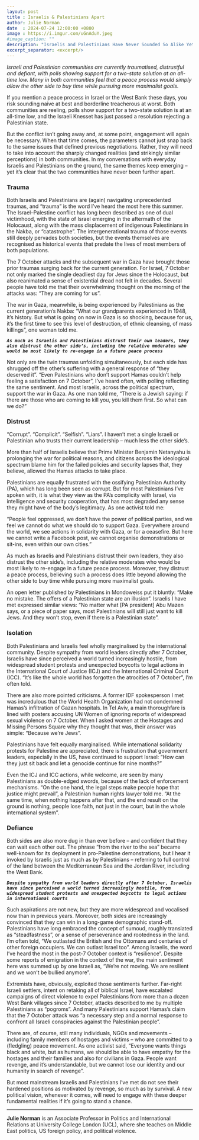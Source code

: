 ```yaml
---
layout: post
title : Israelis & Palestinians Apart
author: Julie Norman
date  : 2024-07-24 12:00:00 +0800
image : https://i.imgur.com/uGnAduY.jpeg
#image_caption: ""
description: "Israelis and Palestinians Have Never Sounded So Alike Yet Been So Far Apart"
excerpt_separator: <excerpt/>
---
```


_Israeli and Palestinian communities are currently traumatised, distrustful and defiant, with polls showing support for a two-state solution at an all-time low. Many in both communities feel that a peace process would simply allow the other side to buy time while pursuing more maximalist goals._

<excerpt/>

If you mention a peace process in Israel or the West Bank these days, you risk sounding naive at best and borderline treacherous at worst. Both communities are reeling, polls show support for a two-state solution is at an all-time low, and the Israeli Knesset has just passed a resolution rejecting a Palestinian state.

But the conflict isn’t going away and, at some point, engagement will again be necessary. When that time comes, the parameters cannot just snap back to the same issues that defined previous negotiations. Rather, they will need to take into account the sharply changed realities (and strikingly similar perceptions) in both communities. In my conversations with everyday Israelis and Palestinians on the ground, the same themes keep emerging – yet it’s clear that the two communities have never been further apart.


### Trauma

Both Israelis and Palestinians are (again) navigating unprecedented traumas, and “trauma” is the word I’ve heard the most here this summer. The Israel–Palestine conflict has long been described as one of dual victimhood, with the state of Israel emerging in the aftermath of the Holocaust, along with the mass displacement of indigenous Palestinians in the Nakba, or “catastrophe”. The intergenerational trauma of those events still deeply pervades both societies, but the events themselves are recognised as historical events that predate the lives of most members of both populations.

The 7 October attacks and the subsequent war in Gaza have brought those prior traumas surging back for the current generation. For Israel, 7 October not only marked the single deadliest day for Jews since the Holocaust, but also reanimated a sense of existential dread not felt in decades. Several people have told me that their overwhelming thought on the morning of the attacks was: “They are coming for us”.

The war in Gaza, meanwhile, is being experienced by Palestinians as the current generation’s Nakba: “What our grandparents experienced in 1948, it’s history. But what is going on now in Gaza is so shocking, because for us, it’s the first time to see this level of destruction, of ethnic cleansing, of mass killings”, one woman told me.

___`As much as Israelis and Palestinians distrust their own leaders, they also distrust the other side’s, including the relative moderates who would be most likely to re-engage in a future peace process`___

Not only are the twin traumas unfolding simultaneously, but each side has shrugged off the other’s suffering with a general response of “they deserved it”. “Even Palestinians who don’t support Hamas couldn’t help feeling a satisfaction on 7 October”, I’ve heard often, with polling reflecting the same sentiment. And most Israelis, across the political spectrum, support the war in Gaza. As one man told me, “There is a Jewish saying: if there are those who are coming to kill you, you kill them first. So what can we do?”


### Distrust

“Corrupt”. “Complicit”. “Selfish”. “Liars”. I haven’t met a single Israeli or Palestinian who trusts their current leadership – much less the other side’s.

More than half of Israelis believe that Prime Minister Benjamin Netanyahu is prolonging the war for political reasons, and citizens across the ideological spectrum blame him for the failed policies and security lapses that, they believe, allowed the Hamas attacks to take place.

Palestinians are equally frustrated with the ossifying Palestinian Authority (PA), which has long been seen as corrupt. But for most Palestinians I’ve spoken with, it is what they view as the PA’s complicity with Israel, via intelligence and security cooperation, that has most degraded any sense they might have of the body’s legitimacy. As one activist told me:

“People feel oppressed, we don’t have the power of political parties, and we feel we cannot do what we should do to support Gaza. Everywhere around the world, we see actions in solidarity with Gaza, or for a ceasefire. But here we cannot write a Facebook post, we cannot organise demonstrations or sit-ins, even within our own cities.”

As much as Israelis and Palestinians distrust their own leaders, they also distrust the other side’s, including the relative moderates who would be most likely to re-engage in a future peace process. Moreover, they distrust a peace process, believing such a process does little beyond allowing the other side to buy time while pursuing more maximalist goals.

An open letter published by Palestinians in Mondoweiss put it bluntly: “Make no mistake. The offers of a Palestinian state are an illusion”. Israelis I have met expressed similar views: “No matter what [PA president] Abu Mazen says, or a piece of paper says, most Palestinians will still just want to kill Jews. And they won’t stop, even if there is a Palestinian state”.


### Isolation

Both Palestinians and Israelis feel wholly marginalised by the international community. Despite sympathy from world leaders directly after 7 October, Israelis have since perceived a world turned increasingly hostile, from widespread student protests and unexpected boycotts to legal actions in the International Court of Justice (ICJ) and the International Criminal Court (ICC). “It’s like the whole world has forgotten the atrocities of 7 October”, I’m often told.

There are also more pointed criticisms. A former IDF spokesperson I met was incredulous that the World Health Organization had not condemned Hamas’s infiltration of Gazan hospitals. In Tel Aviv, a main thoroughfare is lined with posters accusing UN Women of ignoring reports of widespread sexual violence on 7 October. When I asked women at the Hostages and Missing Persons Square why they thought that was, their answer was simple: “Because we’re Jews”.

Palestinians have felt equally marginalised. While international solidarity protests for Palestine are appreciated, there is frustration that government leaders, especially in the US, have continued to support Israel: “How can they just sit back and let a genocide continue for nine months?”

Even the ICJ and ICC actions, while welcome, are seen by many Palestinians as double-edged swords, because of the lack of enforcement mechanisms. “On the one hand, the legal steps make people hope that justice might prevail”, a Palestinian human rights lawyer told me. “At the same time, when nothing happens after that, and the end result on the ground is nothing, people lose faith, not just in the court, but in the whole international system”.


### Defiance

Both sides are also more dug in than ever before – and confident that they can wait each other out. The phrase “from the river to the sea” became well-known for its deployment in pro-Palestine demonstrations, but I hear it invoked by Israelis just as much as by Palestinians – referring to full control of the land between the Mediterranean Sea and the Jordan River, including the West Bank.

___`Despite sympathy from world leaders directly after 7 October, Israelis have since perceived a world turned increasingly hostile, from widespread student protests and unexpected boycotts to legal actions in international courts`___

Such aspirations are not new, but they are more widespread and vocalised now than in previous years. Moreover, both sides are increasingly convinced that they can win in a long-game demographic stand-off. Palestinians have long embraced the concept of sumoud, roughly translated as “steadfastness”, or a sense of perseverance and rootedness in the land. I’m often told, “We outlasted the British and the Ottomans and centuries of other foreign occupiers. We can outlast Israel too”. Among Israelis, the word I’ve heard the most in the post-7 October context is “resilience”. Despite some reports of emigration in the context of the war, the main sentiment here was summed up by one Israeli as, “We’re not moving. We are resilient and we won’t be bullied anymore”.

Extremists have, obviously, exploited those sentiments further. Far-right Israeli settlers, intent on retaking all of biblical Israel, have escalated campaigns of direct violence to expel Palestinians from more than a dozen West Bank villages since 7 October, attacks described to me by multiple Palestinians as “pogroms”. And many Palestinians support Hamas’s claim that the 7 October attack was “a necessary step and a normal response to confront all Israeli conspiracies against the Palestinian people”.

There are, of course, still many individuals, NGOs and movements – including family members of hostages and victims – who are committed to a (fledgling) peace movement. As one activist said, “Everyone wants things black and white, but as humans, we should be able to have empathy for the hostages and their families and also for civilians in Gaza. People want revenge, and it’s understandable, but we cannot lose our identity and our humanity in search of revenge”.

But most mainstream Israelis and Palestinians I’ve met do not see their hardened positions as motivated by revenge, so much as by survival. A new political vision, whenever it comes, will need to engage with these deeper fundamental realities if it’s going to stand a chance.

---

__Julie Norman__ is an Associate Professor in Politics and International Relations at University College London (UCL), where she teaches on Middle East politics, US foreign policy, and political violence.
